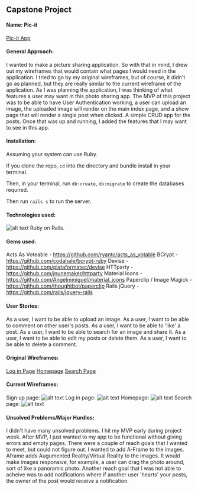 ## Capstone Project

#### Name: Pic-it
[Pic-it App](#)

#### General Approach:
I wanted to make a picture sharing application. So with that in mind, I drew out my wireframes that would contain what pages I would need in the application. I tried to go by my original wireframes, but of course, it didn't go as planned, but they are really similar to the current wireframe of the application. As I was planning the application, I was thinking of what features a user may want in this photo sharing app. The MVP of this project was to be able to have User Authentication working, a user can upload an image, the uploaded image will render on the main index page, and a show page that will render a single post when clicked. A simple CRUD app for the posts. Once that was up and running, I added the features that I may want to see in this app. 

#### Installation:
Assuming your system can use Ruby.

If you clone the repo, ```cd``` into the directory and bundle install in your terminal.

Then, in your terminal, run ```db:create```, ```db:migrate``` to create the databases required.

Then run ```rails s``` to run the server.

#### Technologies used:
![alt text](https://cdn4.iconfinder.com/data/icons/scripting-and-programming-languages/158/Ruby_on_Rails_2-512.png)
Ruby on Rails.

#### Gems used:
Acts As Voteable - https://github.com/ryanto/acts_as_votable
BCrypt - https://github.com/codahale/bcrypt-ruby
Devise - https://github.com/plataformatec/devise
HTTparty - https://github.com/jnunemaker/httparty
Material Icons - https://github.com/Angelmmiguel/material_icons
Paperclip / Image Magick - https://github.com/thoughtbot/paperclip
Rails jQuery - https://github.com/rails/jquery-rails

#### User Stories:
As a user, I want to be able to upload an image. As a user, I want to be able to comment on other user's posts. As a user, I want to be able to 'like' a post. As a user, I want to be able to search for an image and share it. As a user, I want to be able to edit my posts or delete them. As a user, I want to be able to delete a comment. 

#### Original Wireframes:
[Log in Page](https://wireframe.cc/uxJ0ru)
[Homepage](https://wireframe.cc/TvXRF2)
[Search Page](https://wireframe.cc/Vzp0qQ)

#### Current Wireframes:
Sign up page:
![alt text](https://i.imgur.com/F9jUWPml.png)
Log in page:
![alt text](https://i.imgur.com/6ikKy5Ml.png)
Homepage:
![alt text](https://i.imgur.com/6C2o2bxl.png)
Search page:
![alt text](https://i.imgur.com/iQiS5BLl.png)

#### Unsolved Problems/Major Hurdles:
I didn't have many unsolved problems. I hit my MVP early during project week. After MVP, I just wanted to my app to be functional without giving errors and empty pages. 
There were a couple of reach goals that I wanted to meet, but could not figure out. I wanted to add A-Frame to the images. Aframe adds Augumented Reality/Virtual Reality to the images. It would make images responsive, for example, a user can drag the photo around, sort of like a panoramic photo. 
Another reach goal that I was not able to acheive was to add notifications where if another user 'hearts' your posts, the owner of the post would receive a notification.
